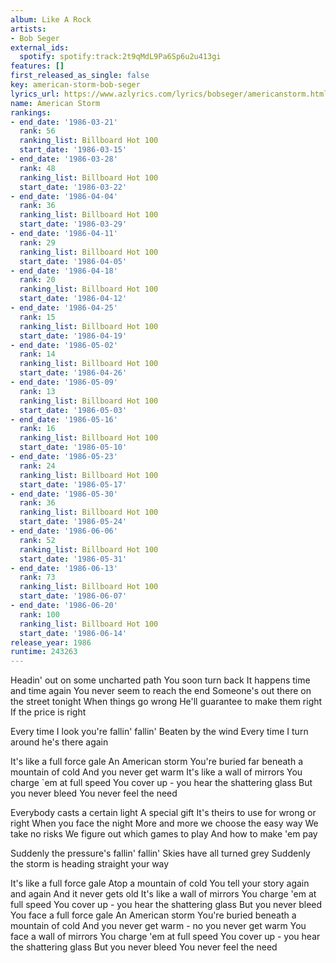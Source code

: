 ```yaml
---
album: Like A Rock
artists:
- Bob Seger
external_ids:
  spotify: spotify:track:2t9qMdL9Pa6Sp6u2u413gi
features: []
first_released_as_single: false
key: american-storm-bob-seger
lyrics_url: https://www.azlyrics.com/lyrics/bobseger/americanstorm.html
name: American Storm
rankings:
- end_date: '1986-03-21'
  rank: 56
  ranking_list: Billboard Hot 100
  start_date: '1986-03-15'
- end_date: '1986-03-28'
  rank: 48
  ranking_list: Billboard Hot 100
  start_date: '1986-03-22'
- end_date: '1986-04-04'
  rank: 36
  ranking_list: Billboard Hot 100
  start_date: '1986-03-29'
- end_date: '1986-04-11'
  rank: 29
  ranking_list: Billboard Hot 100
  start_date: '1986-04-05'
- end_date: '1986-04-18'
  rank: 20
  ranking_list: Billboard Hot 100
  start_date: '1986-04-12'
- end_date: '1986-04-25'
  rank: 15
  ranking_list: Billboard Hot 100
  start_date: '1986-04-19'
- end_date: '1986-05-02'
  rank: 14
  ranking_list: Billboard Hot 100
  start_date: '1986-04-26'
- end_date: '1986-05-09'
  rank: 13
  ranking_list: Billboard Hot 100
  start_date: '1986-05-03'
- end_date: '1986-05-16'
  rank: 16
  ranking_list: Billboard Hot 100
  start_date: '1986-05-10'
- end_date: '1986-05-23'
  rank: 24
  ranking_list: Billboard Hot 100
  start_date: '1986-05-17'
- end_date: '1986-05-30'
  rank: 36
  ranking_list: Billboard Hot 100
  start_date: '1986-05-24'
- end_date: '1986-06-06'
  rank: 52
  ranking_list: Billboard Hot 100
  start_date: '1986-05-31'
- end_date: '1986-06-13'
  rank: 73
  ranking_list: Billboard Hot 100
  start_date: '1986-06-07'
- end_date: '1986-06-20'
  rank: 100
  ranking_list: Billboard Hot 100
  start_date: '1986-06-14'
release_year: 1986
runtime: 243263
---
```

Headin' out on some uncharted path
You soon turn back
It happens time and time again
You never seem to reach the end
Someone's out there on the street tonight
When things go wrong
He'll guarantee to make them right
If the price is right

Every time I look you're fallin' fallin'
Beaten by the wind
Every time I turn around he's there again

It's like a full force gale
An American storm
You're buried far beneath a mountain of cold
And you never get warm
It's like a wall of mirrors
You charge `em at full speed
You cover up - you hear the shattering glass
But you never bleed
You never feel the need

Everybody casts a certain light
A special gift
It's theirs to use for wrong or right
When you face the night
More and more we choose the easy way
We take no risks
We figure out which games to play
And how to make 'em pay

Suddenly the pressure's fallin' fallin'
Skies have all turned grey
Suddenly the storm is heading straight your way

It's like a full force gale
Atop a mountain of cold
You tell your story again and again
And it never gets old
It's like a wall of mirrors
You charge 'em at full speed
You cover up - you hear the shattering glass
But you never bleed
You face a full force gale
An American storm
You're buried beneath a mountain of cold
And you never get warm - no you never get warm
You face a wall of mirrors
You charge 'em at full speed
You cover up - you hear the shattering glass
But you never bleed
You never feel the need
